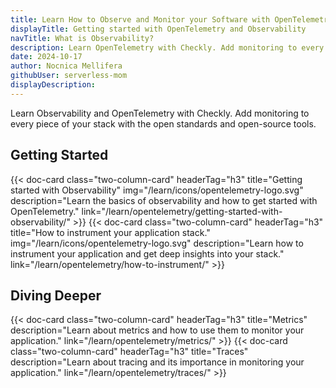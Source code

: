 ```yaml
---
title: Learn How to Observe and Monitor your Software with OpenTelemetry
displayTitle: Getting started with OpenTelemetry and Observability
navTitle: What is Observability?
description: Learn OpenTelemetry with Checkly. Add monitoring to every piece of your stack with the open standards and open-source tools.
date: 2024-10-17
author: Nocnica Mellifera
githubUser: serverless-mom
displayDescription:
---
```


Learn Observability and OpenTelemetry with Checkly. Add monitoring to every piece of your stack with the open standards 
and open-source tools.

## Getting Started

<div class="cards-list">
{{< doc-card
	  class="two-column-card"
	  headerTag="h3"
	  title="Getting started with Observability"
	  img="/learn/icons/opentelemetry-logo.svg"
	  description="Learn the basics of observability and how to get started with OpenTelemetry."
	  link="/learn/opentelemetry/getting-started-with-observability/"
>}}
{{< doc-card
	  class="two-column-card"
	  headerTag="h3"
	  title="How to instrument your application stack."
	  img="/learn/icons/opentelemetry-logo.svg"
	  description="Learn how to instrument your application and get deep insights into your stack."
	  link="/learn/opentelemetry/how-to-instrument/"
>}}
</div>

## Diving Deeper

<div class="cards-list">
{{< doc-card
	class="two-column-card"
	headerTag="h3"
	title="Metrics"
	description="Learn about metrics and how to use them to monitor your application."
	link="/learn/opentelemetry/metrics/"
>}}
{{< doc-card
	class="two-column-card"
	headerTag="h3"
	title="Traces"
	description="Learn about tracing and its importance in monitoring your application."
	link="/learn/opentelemetry/traces/"
>}}
</div>
